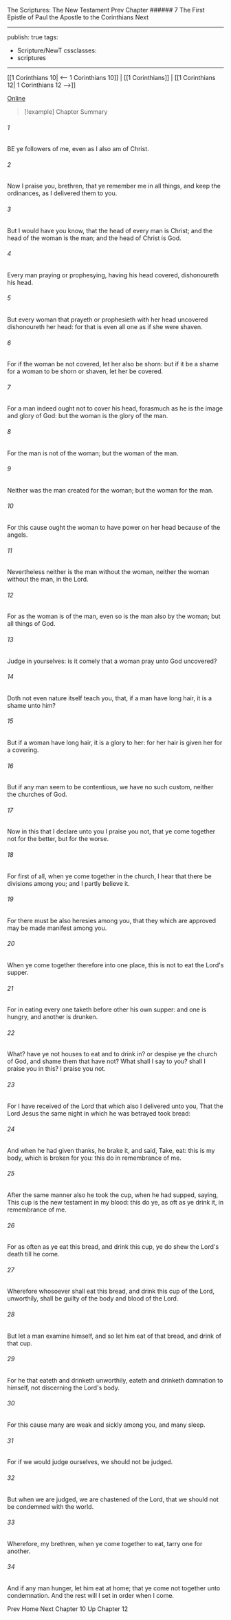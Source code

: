 The Scriptures: The New Testament
Prev
Chapter ###### 7
The First Epistle of Paul the Apostle to the Corinthians
Next

---
publish: true
tags:
  - Scripture/NewT
cssclasses:
  - scriptures
---
[[1 Corinthians 10| <-- 1 Corinthians 10]] | [[1 Corinthians]] | [[1 Corinthians 12| 1 Corinthians 12 -->]]

[Online](https://churchofjesuschrist.org/study/scriptures/nt/1-cor/11?lang=eng)

>[!example] Chapter Summary
>
###### 1
BE ye followers of me, even as I also am of Christ.
###### 2
Now I praise you, brethren, that ye remember me in all things, and keep the ordinances, as I delivered them to you.
###### 3
But I would have you know, that the head of every man is Christ; and the head of the woman is the man; and the head of Christ is God.
###### 4
Every man praying or prophesying, having his head covered, dishonoureth his head.
###### 5
But every woman that prayeth or prophesieth with her head uncovered dishonoureth her head: for that is even all one as if she were shaven.
###### 6
For if the woman be not covered, let her also be shorn: but if it be a shame for a woman to be shorn or shaven, let her be covered.
###### 7
For a man indeed ought not to cover his head, forasmuch as he is the image and glory of God: but the woman is the glory of the man.
###### 8
For the man is not of the woman; but the woman of the man.
###### 9
Neither was the man created for the woman; but the woman for the man.
###### 10
For this cause ought the woman to have power on her head because of the angels.
###### 11
Nevertheless neither is the man without the woman, neither the woman without the man, in the Lord.
###### 12
For as the woman is of the man, even so is the man also by the woman; but all things of God.
###### 13
Judge in yourselves: is it comely that a woman pray unto God uncovered?
###### 14
Doth not even nature itself teach you, that, if a man have long hair, it is a shame unto him?
###### 15
But if a woman have long hair, it is a glory to her: for her hair is given her for a covering.
###### 16
But if any man seem to be contentious, we have no such custom, neither the churches of God.
###### 17
Now in this that I declare unto you I praise you not, that ye come together not for the better, but for the worse.
###### 18
For first of all, when ye come together in the church, I hear that there be divisions among you; and I partly believe it.
###### 19
For there must be also heresies among you, that they which are approved may be made manifest among you.
###### 20
When ye come together therefore into one place, this is not to eat the Lord's supper.
###### 21
For in eating every one taketh before other his own supper: and one is hungry, and another is drunken.
###### 22
What? have ye not houses to eat and to drink in? or despise ye the church of God, and shame them that have not? What shall I say to you? shall I praise you in this? I praise you not.
###### 23
For I have received of the Lord that which also I delivered unto you, That the Lord Jesus the same night in which he was betrayed took bread:
###### 24
And when he had given thanks, he brake it, and said, Take, eat: this is my body, which is broken for you: this do in remembrance of me.
###### 25
After the same manner also he took the cup, when he had supped, saying, This cup is the new testament in my blood: this do ye, as oft as ye drink it, in remembrance of me.
###### 26
For as often as ye eat this bread, and drink this cup, ye do shew the Lord's death till he come.
###### 27
Wherefore whosoever shall eat this bread, and drink this cup of the Lord, unworthily, shall be guilty of the body and blood of the Lord.
###### 28
But let a man examine himself, and so let him eat of that bread, and drink of that cup.
###### 29
For he that eateth and drinketh unworthily, eateth and drinketh damnation to himself, not discerning the Lord's body.
###### 30
For this cause many are weak and sickly among you, and many sleep.
###### 31
For if we would judge ourselves, we should not be judged.
###### 32
But when we are judged, we are chastened of the Lord, that we should not be condemned with the world.
###### 33
Wherefore, my brethren, when ye come together to eat, tarry one for another.
###### 34
And if any man hunger, let him eat at home; that ye come not together unto condemnation. And the rest will I set in order when I come.

Prev
Home
Next
Chapter 10
Up
Chapter 12



